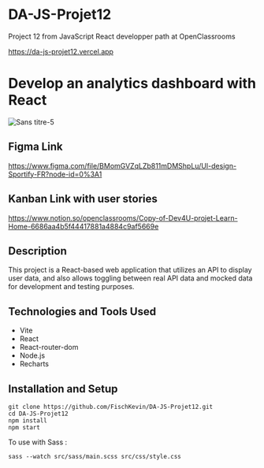 # DA-JS-Projet12

Project 12 from JavaScript React developper path at OpenClassrooms

https://da-js-projet12.vercel.app

# Develop an analytics dashboard with React
![Sans titre-5](https://github.com/FischKevin/DA-JS-Projet12/assets/53255309/40576378-3658-4f14-8324-966b79ca0f3d)

## Figma Link
https://www.figma.com/file/BMomGVZqLZb811mDMShpLu/UI-design-Sportify-FR?node-id=0%3A1

## Kanban Link with user stories
https://www.notion.so/openclassrooms/Copy-of-Dev4U-projet-Learn-Home-6686aa4b5f44417881a4884c9af5669e

## Description
This project is a React-based web application that utilizes an API to display user data, and also allows toggling between real API data and mocked data for development and testing purposes.

## Technologies and Tools Used
- Vite
- React
- React-router-dom
- Node.js
- Recharts

## Installation and Setup
```
git clone https://github.com/FischKevin/DA-JS-Projet12.git
cd DA-JS-Projet12
npm install
npm start
```

To use with Sass : 
```
sass --watch src/sass/main.scss src/css/style.css
```
